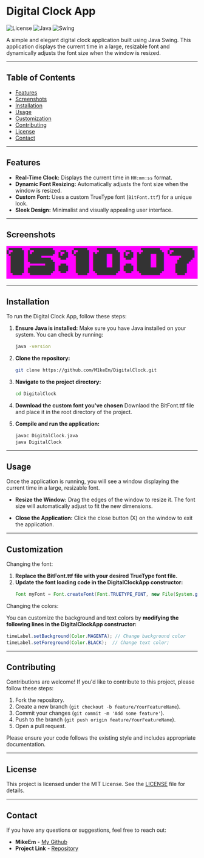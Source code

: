 # Digital Clock App

![License](https://img.shields.io/badge/license-MIT-blue.svg) 
![Java](https://img.shields.io/badge/language-Java-orange.svg)
![Swing](https://img.shields.io/badge/library-Java%20Swing-yellowgreen.svg)

A simple and elegant digital clock application built using Java Swing. This application displays the current time in a large, resizable font and dynamically adjusts the font size when the window is resized.

---

## Table of Contents

- [Features](#features)
- [Screenshots](#screenshots)
- [Installation](#installation)
- [Usage](#usage)
- [Customization](#customization)
- [Contributing](#contributing)
- [License](#license)
- [Contact](#contact)

---

## Features

- **Real-Time Clock:** Displays the current time in `HH:mm:ss` format.
- **Dynamic Font Resizing:** Automatically adjusts the font size when the window is resized.
- **Custom Font:** Uses a custom TrueType font (`BitFont.ttf`) for a unique look.
- **Sleek Design:** Minimalist and visually appealing user interface.

---

## Screenshots

![Screenshot 1](screenshots/digital-clock.png)  

---

## Installation

To run the Digital Clock App, follow these steps:

1. **Ensure Java is installed:**
   Make sure you have Java installed on your system. You can check by running:
   ```bash
   java -version

2. **Clone the repository:**
   ```bash
   git clone https://github.com/M1keEm/DigitalClock.git
   
3. **Navigate to the project directory:**
   ```bash
   cd DigitalClock
   
4. **Download the custom font you've chosen**
   Downlaod the BitFont.ttf file and place it in the root directory of the project.
   
5. **Compile and run the application:**
   ```bash
   javac DigitalClock.java
   java DigitalClock

---

## Usage

Once the application is running, you will see a window displaying the current time in a large, resizable font.

- **Resize the Window:** Drag the edges of the window to resize it. The font size will automatically adjust to fit the new dimensions.

- **Close the Application:** Click the close button (X) on the window to exit the application.

---

## Customization

Changing the font:

1. **Replace the BitFont.ttf file with your desired TrueType font file.**
2. **Update the font loading code in the DigitalClockApp constructor:**
   ```java
   Font myFont = Font.createFont(Font.TRUETYPE_FONT, new File(System.getProperty("user.dir") + "/YourFontFile.ttf"));
   
Changing the colors:

You can customize the background and text colors by **modifying the following lines in the DigitalClockApp constructor:**
   ```java
   timeLabel.setBackground(Color.MAGENTA); // Change background color
   timeLabel.setForeground(Color.BLACK);  // Change text color;
   ```

---

## Contributing

Contributions are welcome! If you'd like to contribute to this project, please follow these steps:

1. Fork the repository.
2. Create a new branch (`git checkout -b feature/YourFeatureName`).
3. Commit your changes (`git commit -m 'Add some feature'`).
4. Push to the branch (`git push origin feature/YourFeatureName`).
5. Open a pull request.

Please ensure your code follows the existing style and includes appropriate documentation.

---

## License

This project is licensed under the MIT License. See the [LICENSE](LICENSE) file for details.

---

## Contact

If you have any questions or suggestions, feel free to reach out:

- **MikeEm** - [My Github](https://github.com/m1keem)
- **Project Link** - [Repository](https://github.com/m1keem/digitalclock)
